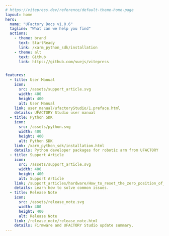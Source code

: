 ```yaml
---
# https://vitepress.dev/reference/default-theme-home-page
layout: home
hero:
  name: "UFactory Docs v1.0.6"
  tagline: "What can we help you find"
  actions:
    - theme: brand
      text: StartReady
      link: /xarm_python_sdk/installation
    - theme: alt
      text: Github
      link: https://github.com/vuejs/vitepress


features:
  - title: User Manual
    icon: 
      src: /assets/support_article.svg
      width: 400
      height: 400
      alt: User Manual
    link: user_manual/ufactoryStudio/1.preface.html
    details: UFACTORY Studio user manual
  - title: Python SDK
    icon: 
      src: /assets/python.svg
      width: 400
      height: 400
      alt: Python SDK
    link: /xarm_python_sdk/installation.html
    details: Python developer packages for robotic arm from UFACTORY
  - title: Support Article
    icon: 
      src: /assets/support_article.svg
      width: 400
      height: 400
      alt: Support Article
    link: /support_articles/hardware/How_to_reset_the_zero_position_of_xArm_Gripper.html
    details: Learn how to solve common issues.
  - title: Release Note
    icon: 
      src: /assets/release_note.svg
      width: 400
      height: 400
      alt: Release Note
    link: /release_note/release_note.html
    details: Firmware and UFACTORY Studio update summary.
---
```


